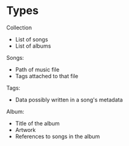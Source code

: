 # Types

Collection
  - List of songs
  - List of albums

Songs:
  - Path of music file
  - Tags attached to that file

Tags:
  - Data possibly written in a song's metadata

Album:
  - Title of the album
  - Artwork
  - References to songs in the album